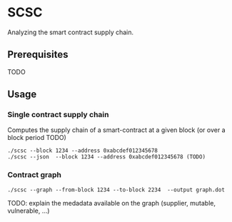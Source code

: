 # SCSC

Analyzing the smart contract supply chain.

## Prerequisites

TODO

## Usage

### Single contract supply chain

Computes the supply chain of a smart-contract at a given block (or over a block period TODO)

    ./scsc --block 1234 --address 0xabcdef012345678
    ./scsc --json  --block 1234 --address 0xabcdef012345678 (TODO)

### Contract graph 

    ./scsc --graph --from-block 1234 --to-block 2234  --output graph.dot

TODO: explain the medadata available on the graph (supplier, mutable, vulnerable, ...)
